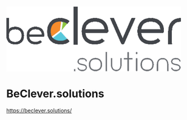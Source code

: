 ![BeClever](https://github.com/txuswashere/BeClever.solutions/raw/master/beclever.png "BeClever.solutions")
# BeClever.solutions
https://beclever.solutions/
